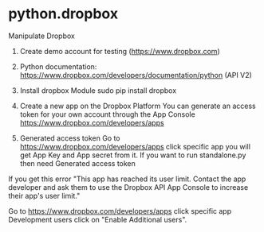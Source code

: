 # python.dropbox
Manipulate Dropbox

1) Create demo account for testing (https://www.dropbox.com)
   
2) Python documentation: https://www.dropbox.com/developers/documentation/python (API V2)

3) Install dropbox Module 
   sudo pip install dropbox

4) Create a new app on the Dropbox Platform
	You can generate an access token for your own account through the App Console https://www.dropbox.com/developers/apps

3) Generated access token
    Go to https://www.dropbox.com/developers/apps click specific app you will get App Key and App secret from it.
    If you want to run standalone.py then need Generated access token


If you get this error
"This app has reached its user limit. Contact the app developer and ask them to use the Dropbox API App Console to increase their app's user limit."

Go to https://www.dropbox.com/developers/apps click specific app Development users click on "Enable Additional users".
